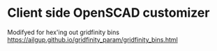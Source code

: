 # Client side OpenSCAD customizer

Modifyed for hex'ing out gridfinity bins
https://ailgup.github.io/gridfinity_param/gridfinity_bins.html
